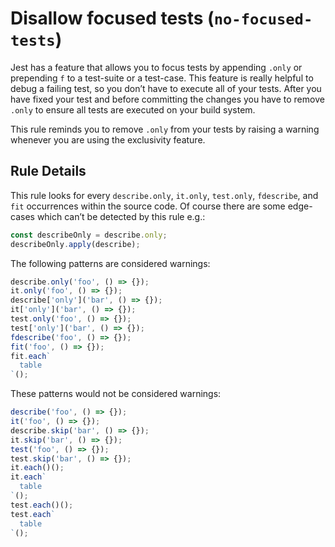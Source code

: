 # Disallow focused tests (`no-focused-tests`)

Jest has a feature that allows you to focus tests by appending `.only` or
prepending `f` to a test-suite or a test-case. This feature is really helpful to
debug a failing test, so you don’t have to execute all of your tests. After you
have fixed your test and before committing the changes you have to remove
`.only` to ensure all tests are executed on your build system.

This rule reminds you to remove `.only` from your tests by raising a warning
whenever you are using the exclusivity feature.

## Rule Details

This rule looks for every `describe.only`, `it.only`, `test.only`, `fdescribe`,
and `fit` occurrences within the source code. Of course there are some
edge-cases which can’t be detected by this rule e.g.:

```js
const describeOnly = describe.only;
describeOnly.apply(describe);
```

The following patterns are considered warnings:

```js
describe.only('foo', () => {});
it.only('foo', () => {});
describe['only']('bar', () => {});
it['only']('bar', () => {});
test.only('foo', () => {});
test['only']('bar', () => {});
fdescribe('foo', () => {});
fit('foo', () => {});
fit.each`
  table
`();
```

These patterns would not be considered warnings:

```js
describe('foo', () => {});
it('foo', () => {});
describe.skip('bar', () => {});
it.skip('bar', () => {});
test('foo', () => {});
test.skip('bar', () => {});
it.each()();
it.each`
  table
`();
test.each()();
test.each`
  table
`();
```
